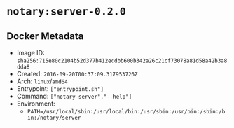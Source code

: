 # `notary:server-0.2.0`

## Docker Metadata

- Image ID: `sha256:715e80c2104b52d377b412ecdbb600b342a26c21cf73078a81d58a42b3a8dda8`
- Created: `2016-09-20T00:37:09.317953726Z`
- Arch: `linux`/`amd64`
- Entrypoint: `["entrypoint.sh"]`
- Command: `["notary-server","--help"]`
- Environment:
  - `PATH=/usr/local/sbin:/usr/local/bin:/usr/sbin:/usr/bin:/sbin:/bin:/notary/server`

